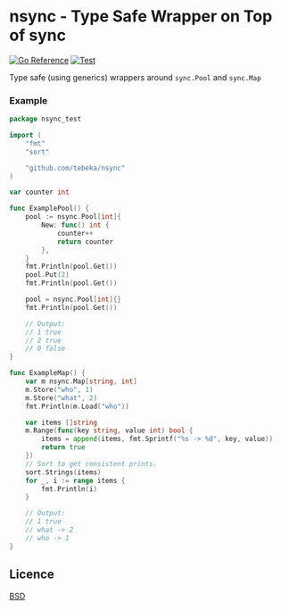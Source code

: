 # nsync - Type Safe Wrapper on Top of sync

[![Go Reference](https://pkg.go.dev/badge/github.com/tebeka/nsync.svg)](https://pkg.go.dev/github.com/tebeka/nsync)
[![Test](https://github.com/tebeka/nsync/actions/workflows/go.yml/badge.svg)](https://github.com/tebeka/nsync/actions/workflows/go.yml)

Type safe (using generics) wrappers around `sync.Pool` and `sync.Map`

### Example

```go
package nsync_test

import (
	"fmt"
	"sort"

	"github.com/tebeka/nsync"
)

var counter int

func ExamplePool() {
	pool := nsync.Pool[int]{
		New: func() int {
			counter++
			return counter
		},
	}
	fmt.Println(pool.Get())
	pool.Put(2)
	fmt.Println(pool.Get())

	pool = nsync.Pool[int]{}
	fmt.Println(pool.Get())

	// Output:
	// 1 true
	// 2 true
	// 0 false
}

func ExampleMap() {
	var m nsync.Map[string, int]
	m.Store("who", 1)
	m.Store("what", 2)
	fmt.Println(m.Load("who"))

	var items []string
	m.Range(func(key string, value int) bool {
		items = append(items, fmt.Sprintf("%s -> %d", key, value))
		return true
	})
	// Sort to get consistent prints.
	sort.Strings(items)
	for _, i := range items {
		fmt.Println(i)
	}

	// Output:
	// 1 true
	// what -> 2
	// who -> 1
}
```


## Licence
[BSD](LICENCE)

